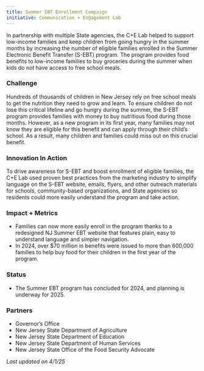 ```yaml
---
title: Summer EBT Enrollment Campaign
initiative: Communication + Engagement Lab
---
```


In partnership with multiple State agencies, the C+E Lab helped to support low-income families and keep children from going hungry in the summer months by increasing the number of eligible families enrolled in the Summer Electronic Benefit Transfer (S-EBT) program. The program provides food benefits to low-income families to buy groceries during the summer when kids do not have access to free school meals. 

### Challenge

Hundreds of thousands of children in New Jersey rely on free school meals to get the nutrition they need to grow and learn. To ensure children do not lose this critical lifeline and go hungry during the summer, the S-EBT program provides families with money to buy nutritious food during those months. However, as a new program in its first year, many families may not know they are eligible for this benefit and can apply through their child’s school. As a result, many children and families could miss out on this crucial benefit.

### Innovation In Action

To drive awareness for S-EBT and boost enrollment of eligible families, the C+E Lab used proven best practices from the marketing industry to simplify language on the S-EBT website, emails, flyers, and other outreach materials for schools, community-based organizations, and State agencies so residents could more easily understand the program and take action. 

### Impact \+ Metrics

* Families can now more easily enroll in the program thanks to a redesigned NJ Summer EBT website that features plain, easy to understand language and simpler navigation.   
* In 2024, over $70 million in benefits were issued to more than 600,000 families to help buy food for their children in the first year of the program.

### Status

* The Summer EBT program has concluded for 2024, and planning is underway for 2025\. 

### Partners

* Governor’s Office  
* New Jersey State Department of Agriculture  
* New Jersey State Department of Education  
* New Jersey State Department of Human Services  
* New Jersey State Office of the Food Security Advocate

*Last updated on 4/1/25* 
